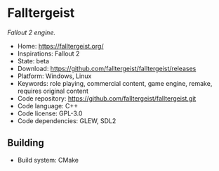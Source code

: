 # Falltergeist

_Fallout 2 engine._

- Home: https://falltergeist.org/
- Inspirations: Fallout 2
- State: beta
- Download: https://github.com/falltergeist/falltergeist/releases
- Platform: Windows, Linux
- Keywords: role playing, commercial content, game engine, remake, requires original content
- Code repository: https://github.com/falltergeist/falltergeist.git
- Code language: C++
- Code license: GPL-3.0
- Code dependencies: GLEW, SDL2

## Building

- Build system: CMake
